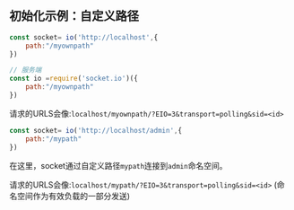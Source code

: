 ## 初始化示例：自定义路径

```js
const socket= io('http://localhost',{
    path:"/myownpath"
})

// 服务端
const io =require('socket.io')({
    path:"/myownpath"
})
```

请求的URLS会像:`localhost/myownpath/?EIO=3&transport=polling&sid=<id>`

```js
const socket= io('http://localhost/admin',{
    path:"/mypath"
})
```

在这里，socket通过自定义路径`mypath`连接到`admin`命名空间。

请求的URLS会像:`localhost/mypath/?EIO=3&transport=polling&sid=<id>` (命名空间作为有效负载的一部分发送)